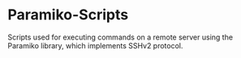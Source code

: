 # Paramiko-Scripts
Scripts used for executing commands on a remote server using the Paramiko library, which implements SSHv2 protocol.
